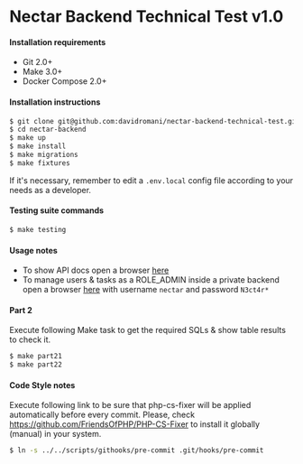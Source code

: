 Nectar Backend Technical Test v1.0
==================================

#### Installation requirements

 * Git 2.0+
 * Make 3.0+
 * Docker Compose 2.0+

#### Installation instructions

```bash
$ git clone git@github.com:davidromani/nectar-backend-technical-test.git nectar-backend
$ cd nectar-backend
$ make up
$ make install
$ make migrations
$ make fixtures
```

If it's necessary, remember to edit a `.env.local` config file according to your needs as a developer.

#### Testing suite commands

```bash
$ make testing
```

#### Usage notes

 * To show API docs open a browser [here](http://localhost:8741/api/docs)
 * To manage users & tasks as a ROLE_ADMIN inside a private backend open a browser [here](http://localhost:8741/admin) with username `nectar` and password `N3ct4r*`

#### Part 2

Execute following Make task to get the required SQLs & show table results to check it.

```bash
$ make part21
$ make part22
```

#### Code Style notes

Execute following link to be sure that php-cs-fixer will be applied automatically before every commit. Please, check https://github.com/FriendsOfPHP/PHP-CS-Fixer to install it globally (manual) in your system.

```bash
$ ln -s ../../scripts/githooks/pre-commit .git/hooks/pre-commit
```
